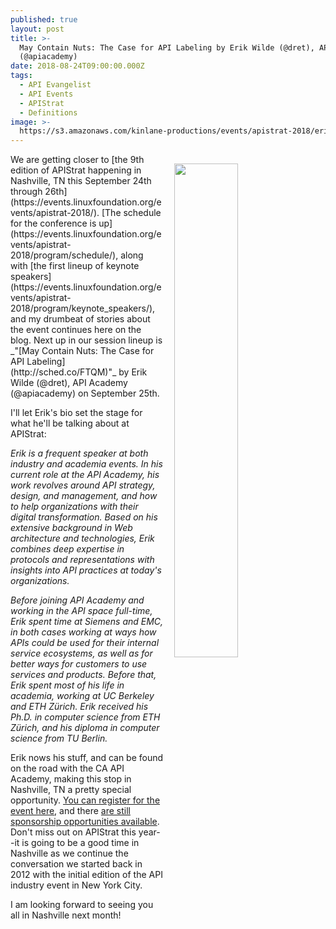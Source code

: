 ```yaml
---
published: true
layout: post
title: >-
  May Contain Nuts: The Case for API Labeling by Erik Wilde (@dret), API Academy
  (@apiacademy)
date: 2018-08-24T09:00:00.000Z
tags:
  - API Evangelist
  - API Events
  - APIStrat
  - Definitions
image: >-
  https://s3.amazonaws.com/kinlane-productions/events/apistrat-2018/erik-wilde.jpg
---
```

<p><img src="{{ page.image }}" width="45%" align="right" style="padding: 15px;" /></p>We are getting closer to [the 9th edition of APIStrat happening in Nashville, TN this September 24th through 26th](https://events.linuxfoundation.org/events/apistrat-2018/). [The schedule for the conference is up](https://events.linuxfoundation.org/events/apistrat-2018/program/schedule/), along with [the first lineup of keynote speakers](https://events.linuxfoundation.org/events/apistrat-2018/program/keynote_speakers/), and my drumbeat of stories about the event continues here on the blog. Next up in our session lineup is _"[May Contain Nuts: The Case for API Labeling](http://sched.co/FTQM)"_ by Erik Wilde (@dret), API Academy (@apiacademy) on September 25th.

I'll let Erik's bio set the stage for what he'll be talking about at APIStrat:

_Erik is a frequent speaker at both industry and academia events. In his current role at the API Academy, his work revolves around API strategy, design, and management, and how to help organizations with their digital transformation. Based on his extensive background in Web architecture and technologies, Erik combines deep expertise in protocols and representations with insights into API practices at today's organizations._

_Before joining API Academy and working in the API space full-time, Erik spent time at Siemens and EMC, in both cases working at ways how APIs could be used for their internal service ecosystems, as well as for better ways for customers to use services and products. Before that, Erik spent most of his life in academia, working at UC Berkeley and ETH Zürich. Erik received his Ph.D. in computer science from ETH Zürich, and his diploma in computer science from TU Berlin._

Erik nows his stuff, and can be found on the road with the CA API Academy, making this stop in Nashville, TN a pretty special opportunity. [You can register for the event here](https://events.linuxfoundation.org/events/apistrat-2018/attend/register/), and there [are still sponsorship opportunities available](https://events.linuxfoundation.org/events/apistrat-2018/sponsor/). Don't miss out on APIStrat this year--it is going to be a good time in Nashville as we continue the conversation we started back in 2012 with the initial edition of the API industry event in New York City.

I am looking forward to seeing you all in Nashville next month!
